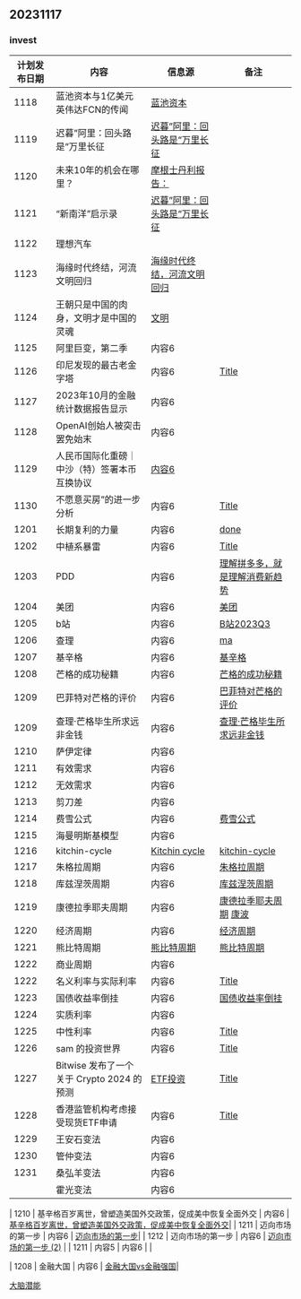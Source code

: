 ## 20231117

### invest
| 计划发布日期 | 内容 | 信息源 |备注|
|---------|---------|---------|-|
| 1118   | 蓝池资本与1亿美元英伟达FCN的传闻   | [蓝池资本](https://mp.weixin.qq.com/s/5_N--ARjuZznH7O41r7dMA)   | |
| 1119   | 迟暮”阿里：回头路是“万里长征   | [迟暮”阿里：回头路是“万里长征](https://mp.weixin.qq.com/s/a0_yXOOrpwYivWMzHc7rfw)   |  |
| 1120   | 未来10年的机会在哪里？   |  [摩根士丹利报告：](https://mp.weixin.qq.com/s/Vsyc4HOKO--bOpDrK_N7iQ) |  |
| 1121   | “新南洋”启示录   | [迟暮”阿里：回头路是“万里长征](https://mp.weixin.qq.com/s/a0_yXOOrpwYivWMzHc7rfw)   |  |
| 1122   |  理想汽车  |   |  |
| 1123   |  海缘时代终结，河流文明回归  | [海缘时代终结，河流文明回归](https://mp.weixin.qq.com/s/ucFXtNxXoLWa6lrOkLPDsA)  |  |
| 1124   | 王朝只是中国的肉身，文明才是中国的灵魂   | [文明](https://mp.weixin.qq.com/s/vCEnLX6s73-Qlgw7wWWe5g)   |  |
| 1125   | 阿里巨变，第二季   | 内容6   |  |
| 1126   | 印尼发现的最古老金字塔   | 内容6   | [Title](https://mp.weixin.qq.com/s/7injQMZGMOeamO7IrIuEzw) |
| 1127   | 2023年10月的金融统计数据报告显示   | 内容6   |  |
| 1128   | OpenAI创始人被突击罢免始末   | 内容6   |  |
| 1129   | 人民币国际化重磅｜中沙（特）签署本币互换协议   | [内容6](https://mp.weixin.qq.com/s/hZuNRVi1xP2D29F8Y_0cWg)   |  |
| 1130   | 不愿意买房”的进一步分析   | 内容6   |[Title](https://mp.weixin.qq.com/s/z40Ez1ikIbEcFnqa7nDm2w)  |
| 1201   | 长期复利的力量   | 内容6   |  [done](https://mp.weixin.qq.com/s/x65hOrM50XXVWyf2z3kdPA)|
| 1202   | 中植系暴雷   | 内容6   | [Title](https://36kr.com/p/2530673905246083) |
| 1203   | PDD  | 内容6   | [理解拼多多，就是理解消费新趋势](https://mp.weixin.qq.com/s/BnwQlAwp0on0xgkzs3fyfw) |
| 1204   | 美团  | 内容6   | [美团](https://mp.weixin.qq.com/s/8yLm6yO8N4p9a4oKd2vr_Q)|
| 1205   | b站  | 内容6   | [B站2023Q3](https://mp.weixin.qq.com/s/2sNxoN23TFbdLrChs4xL5g)|
| 1206   | 查理  | 内容6   | [ma](https://mp.weixin.qq.com/s/5TCfj2TwgaXNuN8xKcTb-A)|
| 1207   | 基辛格  | 内容6   | [基辛格](https://mp.weixin.qq.com/s/QJfjtY9sK-l-ukaBDz0heQ)|
| 1208   | 芒格的成功秘籍  | 内容6   | [芒格的成功秘籍](https://cn.wsj.com/articles/%E8%8A%92%E6%A0%BC%E7%9A%84%E6%88%90%E5%8A%9F%E7%A7%98%E7%B1%8D-47ecdf8e)|
| 1209   | 巴菲特对芒格的评价   | 内容6   |  [巴菲特对芒格的评价](https://www.wsj.com/finance/investing/warren-buffett-charlie-munger-berkshire-hathaway-85405dc9?mod=Searchresults_pos11&page=1)|
| 1209   | 查理·芒格毕生所求远非金钱  | 内容6   | [查理·芒格毕生所求远非金钱](https://cn.wsj.com/articles/%E6%9F%A5%E7%90%86-%E8%8A%92%E6%A0%BC%E6%AF%95%E7%94%9F%E6%89%80%E6%B1%82%E8%BF%9C%E9%9D%9E%E9%87%91%E9%92%B1-9fad4395)|
| 1210   | 萨伊定律   | 内容6   |  |
| 1211   | 有效需求   | 内容6   |  |
| 1212   | 无效需求   | 内容6   |  |
| 1213   | 剪刀差   | 内容6   |  |
| 1214   | 费雪公式   | 内容6   |[费雪公式](https://freedium.cfd/https://medium.com/ppio/how-the-fischer-equation-is-the-secret-behind-decentralized-storage-economics-a099ded68593)  |
| 1215   | 海曼明斯基模型   | 内容6   |  |
| 1216   | kitchin-cycle   | [Kitchin cycle](https://en.wikipedia.org/wiki/Kitchin_cycle)   | [kitchin-cycle](https://www.investing.com/analysis/kitchin-cycle-points-to-important-decline-238332) |
| 1217   | 朱格拉周期   | 内容6   | [朱格拉周期](https://en.wikipedia.org/wiki/Juglar_cycle) |
| 1218   | 库兹涅茨周期   | 内容6   | [库兹涅茨周期](https://zh.wikipedia.org/wiki/%E5%BA%93%E5%85%B9%E6%B6%85%E8%8C%A8%E5%91%A8%E6%9C%9F) |
| 1219   | 康德拉季耶夫周期   | 内容6   | [康德拉季耶夫周期](https://zhuanlan.zhihu.com/p/378708126) [康波](https://zhuanlan.zhihu.com/p/378708126) |
| 1220   | 经济周期   | 内容6   | [经济周期](https://zhuanlan.zhihu.com/p/378708126) |
| 1221   | 熊比特周期   | [熊比特周期](https://www.investopedia.com/terms/j/joseph-schumpeter.asp)   | [熊比特周期](https://zhuanlan.zhihu.com/p/554936477) |
| 1222   | 商业周期   | 内容6   |  |
| 1222   | 名义利率与实际利率   | 内容6   | [Title](https://www.investopedia.com/terms/n/nominalinterestrate.asp) |
| 1223   | 国债收益率倒挂  | 内容6   | [国债收益率倒挂](https://cn.wsj.com/amp/articles/%E7%BE%8E%E5%80%BA%E6%94%B6%E7%9B%8A%E7%8E%87%E6%9B%B2%E7%BA%BF%E8%B5%B0%E5%8A%BF%E7%BB%99%E7%BE%8E%E8%81%94%E5%82%A8%E5%B8%A6%E6%9D%A5%E9%9A%BE%E9%A2%98-21fb742f) |
| 1224   | 实质利率 | 内容6   | |
| 1225   | 中性利率   | 内容6   |[Title](https://www.investopedia.com/federal-funds-rate-7097323)  |
| 1226   | sam 的投资世界   | 内容6   |[Title](https://twitter.com/indigo11/status/1736305806642139299)  |
| 1227   | Bitwise 发布了一个关于 Crypto 2024 的预测 | [ETF投资](https://www.cryptopolitan.com/vaneck-makes-15-bold-2024-crypto-predictions/)   | [Title](https://twitter.com/indigo11/status/1735470839158763570)|
| 1228   | 香港监管机构考虑接受现货ETF申请   | 内容6   | [Title](https://www.coindesk.com/policy/2023/12/22/spot-crypto-etf-applications-will-be-considered-hong-kong-regulators-say/?_gl=1*tret9w*_up*MQ..*_ga*MTUyNjg4MzEyLjE3MDM0OTAzODk.*_ga_VM3STRYVN8*MTcwMzQ5MDM4OC4xLjAuMTcwMzQ5MDM4OC4wLjAuMA..) |
| 1229   | 王安石变法   | 内容6   |  |
| 1230   | 管仲变法   | 内容6   |  |
| 1231   | 桑弘羊变法   | 内容6   |  |
|    | 霍光变法   | 内容6   |  |

| 1210   | 基辛格百岁离世，曾塑造美国外交政策，促成美中恢复全面外交 | 内容6   | [基辛格百岁离世，曾塑造美国外交政策，促成美中恢复全面外交](https://cn.wsj.com/articles/%E7%BE%8E%E5%9B%BD%E5%89%8D%E5%9B%BD%E5%8A%A1%E5%8D%BF%E5%9F%BA%E8%BE%9B%E6%A0%BC%E5%8E%BB%E4%B8%96-%E7%BB%88%E5%B9%B4100%E5%B2%81-28664d4a)|
| 1211   |  迈向市场的第一步   | 内容6   |   [迈向市场的第一步](https://medium.com/@andrewjinkim1988/first-step-to-market-3400a5a9f62d)|
| 1212   |  迈向市场的第一步   | 内容6   | [迈向市场的第一步 (2)](https://freedium.cfd/5226f8b7d11f) |
| 1211   | 内容5   | 内容6   |  |

| 1208   | 金融大国 | 内容6   | [金融大国vs金融强国](https://mp.weixin.qq.com/s/G6h5i6QDYUTj-ADd2tY0lA)|

[大脑潜能](https://twitter.com/indigo11/status/1708022034691916188)



